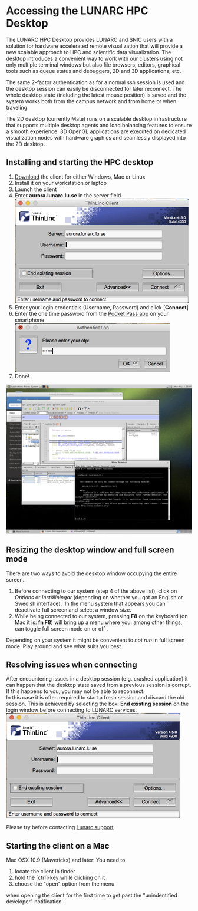 # Accessing the LUNARC HPC Desktop

The LUNARC HPC Desktop provides LUNARC and SNIC users with a solution for hardware accelerated remote visualization that will provide a new scalable approach to HPC and scientific data visualization. The desktop introduces a convenient way to work with our clusters using not only multiple terminal windows but also file browsers, editors, graphical tools such as queue status and debuggers, 2D and 3D applications, etc.

The same 2-factor authentication as for a normal ssh session is used and the desktop session can easily be disconnected for later reconnect. The whole desktop state (including the latest mouse position) is saved and the system works both from the campus network and from home or when traveling.

The 2D desktop (currently Mate) runs on a scalable desktop infrastructure that supports multiple desktop agents and load balancing features to ensure a smooth experience. 3D OpenGL applications are executed on dedicated visualization nodes with hardware graphics and seamlessly displayed into the 2D desktop.

<!--
The following applications are installed and accessible from the drop down menus (more will come):

 * Abacus CAE
 * Paraview 
 * Allinea DDT debugger
 * Queue status
 * ARC storage tools (for accessing the national storage)
 * Editors
 * File browser
 * Misc graphics applications
 * Terminal
 * Firefox 
-->

## Installing and starting the HPC desktop

 1. [Download](https://www.cendio.com/thinlinc/download "Download") the client for either Windows, Mac or Linux 
 1. Install it on your workstation or laptop
 1. Launch the client
 1. Enter **aurora.lunarc.lu.se** in the server field ![login window](../images/desktopLogin.png "Desktop login window")
 1. Enter your login credentials (Username, Password) and click [**Connect**]
 1. Enter the one time password from the [Pocket Pass app]((http://lunarc-documentation.readthedocs.io/en/latest/authenticator_howto/)) on your smartphone ![otp input screen](../images/desktopOTP.png "OTP input screen")
 1. Done!

 ![sample screen](../images/desktopSampleScreen.png "Desktop sample screen")


## Resizing the desktop window and full screen mode

There are two ways to avoid the desktop window occupying the entire screen. 

1. Before connecting to our system (step 4 of the above list), click on *Options* or *Inställningar* (depending on whether you got an English or Swedish interface).  In the menu system that appears you can deactivate full screen and select a window size.  
2. While being connected to our system, pressing **F8** on the keyboard (on Mac it is: **fn F8**) will bring up a menu where you, among other things, can toggle full screen mode on or off . 

Depending on your system it might be convenient to *not run* in full screen mode. Play around and see what suits you best.

## Resolving issues when connecting

After encountering issues in a desktop session (e.g. crashed application) it can happen that the desktop state saved from a previous session is corrupt. If this happens to you, you may not be able to reconnect.  
In this case it is often required to start a fresh session and discard the old session.  This is achieved by selecting the box: **End existing session** on the login window before connecting to LUNARC services.
![login window](../images/desktopLogin.png "Desktop login window")

Please try before contacting [Lunarc support](http://www.lunarc.lu.se/support/support_form "LUNARC support form")

## Starting the client on a Mac

Mac OSX 10.9 (Mavericks) and later: You need to

1. locate the client in finder
2. hold the [ctrl]-key while clicking on it
3. choose the "open" option from the menu  

when opening the client for the first time to get past the "unindentified developer" notification.


